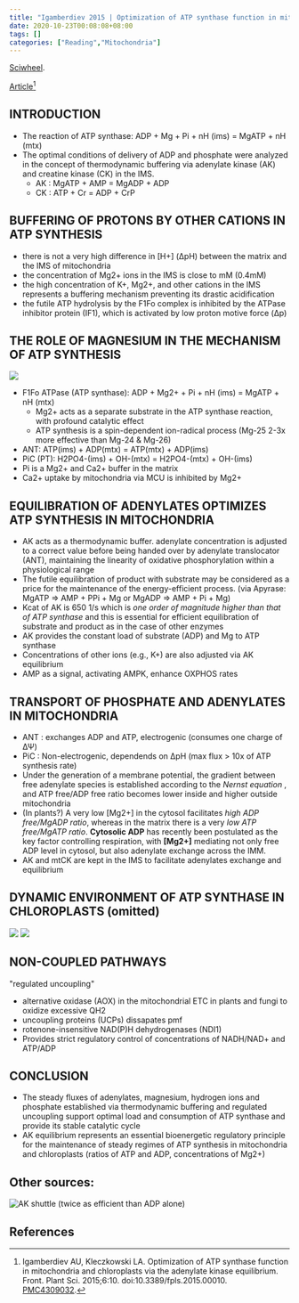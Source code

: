 ```yaml
---
title: "Igamberdiev 2015 | Optimization of ATP synthase function in mitochondria and chloroplasts via the adenylate kinase equilibrium"
date: 2020-10-23T00:08:08+08:00
tags: []
categories: ["Reading","Mitochondria"]
---
```


[Sciwheel](https://sciwheel.com/work/#/items/6119195).

[Article](https://www.ncbi.nlm.nih.gov/pmc/articles/PMC4309032/)[^Igamberdiev2015]

<!--more-->

## INTRODUCTION
* The reaction of ATP synthase: ADP + Mg + Pi + nH (ims) = MgATP + nH (mtx)
* The optimal conditions of delivery of ADP and phosphate were analyzed in the concept of thermodynamic buffering via adenylate kinase (AK) and creatine kinase (CK) in the IMS.
    * AK : MgATP + AMP = MgADP + ADP
    * CK : ATP + Cr = ADP + CrP

## BUFFERING OF PROTONS BY OTHER CATIONS IN ATP SYNTHESIS
* there is not a very high difference in [H+] (ΔpH) between the matrix and the IMS of mitochondria
* the concentration of Mg2+ ions in the IMS is close to mM (0.4mM)
* the high concentration of K+, Mg2+, and other cations in the IMS represents a buffering mechanism preventing its drastic acidification
* the futile ATP hydrolysis by the F1Fo complex is inhibited by the ATPase inhibitor protein (IF1), which is activated by low proton motive force (Δp)

## THE ROLE OF MAGNESIUM IN THE MECHANISM OF ATP SYNTHESIS
![](https://www.ncbi.nlm.nih.gov/pmc/articles/PMC4309032/bin/fpls-06-00010-g0001.jpg)
* F1Fo ATPase (ATP synthase): ADP + Mg2+ + Pi + nH (ims) = MgATP + nH (mtx)
    * Mg2+ acts as a separate substrate in the ATP synthase reaction, with profound catalytic effect
    * ATP synthesis is a spin-dependent ion-radical process (Mg-25 2-3x more effective than Mg-24 & Mg-26)
* ANT: ATP(ims) + ADP(mtx) = ATP(mtx) + ADP(ims)
* PiC (PT): H2PO4-(ims) + OH-(mtx) = H2PO4-(mtx) + OH-(ims)
* Pi is a Mg2+ and Ca2+ buffer in the matrix
* Ca2+ uptake by mitochondria via MCU is inhibited by Mg2+

## EQUILIBRATION OF ADENYLATES OPTIMIZES ATP SYNTHESIS IN MITOCHONDRIA
* AK acts as a thermodynamic buffer. adenylate concentration is adjusted to a correct value before being handed over by adenylate translocator (ANT), maintaining the linearity of oxidative phosphorylation within a physiological range
* The futile equilibration of product with substrate may be considered as a price for the maintenance of the energy-efficient process. (via Apyrase: MgATP => AMP + PPi + Mg or MgADP => AMP + Pi + Mg)
* Kcat of AK is 650 1/s which is *one order of magnitude higher than that of ATP synthase* and this is essential for efficient equilibration of substrate and product as in the case of other enzymes
* AK provides the constant load of substrate (ADP) and Mg to ATP synthase
* Concentrations of other ions (e.g., K+) are also adjusted via AK equilibrium
* AMP as a signal, activating AMPK, enhance OXPHOS rates

## TRANSPORT OF PHOSPHATE AND ADENYLATES IN MITOCHONDRIA
* ANT : exchanges ADP and ATP, electrogenic (consumes one charge of ΔΨ)
* PiC : Non-electrogenic, dependends on ΔpH (max flux > 10x of ATP synthesis rate)
* Under the generation of a membrane potential, the gradient between free adenylate species is established according to the *Nernst equation* , and ATP free/ADP free ratio becomes lower inside and higher outside mitochondria
* (In plants?) A very low [Mg2+] in the cytosol facilitates *high ADP free/MgADP ratio*, whereas in the matrix there is a very *low ATP free/MgATP ratio*. **Cytosolic ADP** has recently been postulated as the key factor controlling respiration, with **[Mg2+]** mediating not only free ADP level in cytosol, but also adenylate exchange across the IMM.
* AK and mtCK are kept in the IMS to facilitate adenylates exchange and equilibrium

## DYNAMIC ENVIRONMENT OF ATP SYNTHASE IN CHLOROPLASTS (omitted)
![](https://www.ncbi.nlm.nih.gov/pmc/articles/PMC4309032/bin/fpls-06-00010-g0002.jpg)
![](https://www.ncbi.nlm.nih.gov/pmc/articles/PMC4309032/bin/fpls-06-00010-g0003.jpg)

## NON-COUPLED PATHWAYS
"regulated uncoupling"
* alternative oxidase (AOX) in the mitochondrial ETC in plants and fungi to oxidize excessive QH2
* uncoupling proteins (UCPs) dissapates pmf
* rotenone-insensitive NAD(P)H dehydrogenases (NDI1)
* Provides strict regulatory control of concentrations of NADH/NAD+ and ATP/ADP

## CONCLUSION
* The steady fluxes of adenylates, magnesium, hydrogen ions and phosphate established via thermodynamic buffering and regulated uncoupling support optimal load and consumption of ATP synthase and provide its stable catalytic cycle
* AK equilibrium represents an essential bioenergetic regulatory principle for the maintenance of steady regimes of ATP synthesis in mitochondria and chloroplasts (ratios of ATP and ADP, concentrations of Mg2+)

## Other sources:
![](https://www.mdpi.com/ijms/ijms-10-01729/article_deploy/html/images/ijms-10-01729f1.png "AK shuttle (twice as efficient than ADP alone)")

## References
[^Igamberdiev2015]: Igamberdiev AU, Kleczkowski LA. Optimization of ATP synthase function in mitochondria and chloroplasts via the adenylate kinase equilibrium. Front. Plant Sci. 2015;6:10. doi:10.3389/fpls.2015.00010. [PMC4309032](http://www.ncbi.nlm.nih.gov/pmc/articles/PMC4309032).
